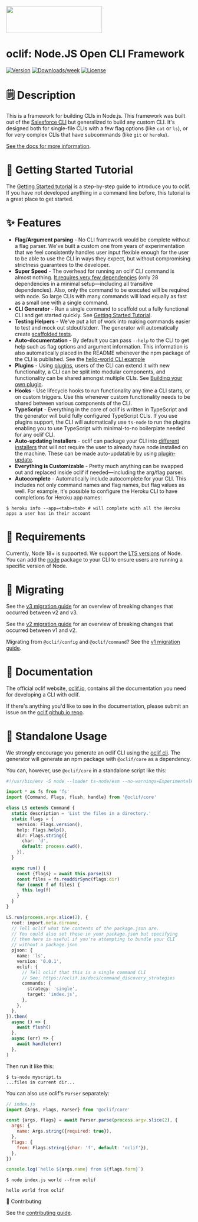 <img src="https://user-images.githubusercontent.com/449385/38243295-e0a47d58-372e-11e8-9bc0-8c02a6f4d2ac.png" width="260" height="73">

# oclif: Node.JS Open CLI Framework

[![Version](https://img.shields.io/npm/v/@oclif/core.svg)](https://npmjs.org/package/@oclif/core)
[![Downloads/week](https://img.shields.io/npm/dw/@oclif/core.svg)](https://npmjs.org/package/@oclif/core)
[![License](https://img.shields.io/npm/l/@oclif/core.svg)](https://github.com/oclif/core/blob/main/LICENSE)

# 🗒 Description

This is a framework for building CLIs in Node.js. This framework was built out of the [Salesforce CLI](https://github.com/salesforcecli/cli) but generalized to build any custom CLI. It's designed both for single-file CLIs with a few flag options (like `cat` or `ls`), or for very complex CLIs that have subcommands (like `git` or `heroku`).

[See the docs for more information](http://oclif.io/docs/introduction).

# 🚀 Getting Started Tutorial

The [Getting Started tutorial](http://oclif.io/docs/introduction) is a step-by-step guide to introduce you to oclif. If you have not developed anything in a command line before, this tutorial is a great place to get started.

# ✨ Features

- **Flag/Argument parsing** - No CLI framework would be complete without a flag parser. We've built a custom one from years of experimentation that we feel consistently handles user input flexible enough for the user to be able to use the CLI in ways they expect, but without compromising strictness guarantees to the developer.
- **Super Speed** - The overhead for running an oclif CLI command is almost nothing. [It requires very few dependencies](https://www.npmjs.com/package/@oclif/core?activeTab=dependencies) (only 28 dependencies in a minimal setup—including all transitive dependencies). Also, only the command to be executed will be required with node. So large CLIs with many commands will load equally as fast as a small one with a single command.
- **CLI Generator** - Run a single command to scaffold out a fully functional CLI and get started quickly. See [Getting Started Tutorial](<[#-usage](https://oclif.io/docs/introduction.html)>).
- **Testing Helpers** - We've put a lot of work into making commands easier to test and mock out stdout/stderr. The generator will automatically create [scaffolded tests](https://github.com/oclif/hello-world/blob/main/test/commands/hello.test.ts).
- **Auto-documentation** - By default you can pass `--help` to the CLI to get help such as flag options and argument information. This information is also automatically placed in the README whenever the npm package of the CLI is published. See the [hello-world CLI example](https://github.com/oclif/hello-world)
- **Plugins** - Using [plugins](https://oclif.io/docs/plugins), users of the CLI can extend it with new functionality, a CLI can be split into modular components, and functionality can be shared amongst multiple CLIs. See [Building your own plugin](https://oclif.io/docs/plugins#building-your-own-plugin).
- **Hooks** - Use lifecycle hooks to run functionality any time a CLI starts, or on custom triggers. Use this whenever custom functionality needs to be shared between various components of the CLI.
- **TypeScript** - Everything in the core of oclif is written in TypeScript and the generator will build fully configured TypeScript CLIs. If you use plugins support, the CLI will automatically use `ts-node` to run the plugins enabling you to use TypeScript with minimal-to-no boilerplate needed for any oclif CLI.
- **Auto-updating Installers** - oclif can package your CLI into [different installers](https://oclif.io/docs/releasing) that will not require the user to already have node installed on the machine. These can be made auto-updatable by using [plugin-update](https://github.com/oclif/plugin-update).
- **Everything is Customizable** - Pretty much anything can be swapped out and replaced inside oclif if needed—including the arg/flag parser.
- **Autocomplete** - Automatically include autocomplete for your CLI. This includes not only command names and flag names, but flag values as well. For example, it's possible to configure the Heroku CLI to have completions for Heroku app names:

```
$ heroku info --app=<tab><tab> # will complete with all the Heroku apps a user has in their account
```

# 📌 Requirements

Currently, Node 18+ is supported. We support the [LTS versions](https://nodejs.org/en/about/releases) of Node. You can add the [node](https://www.npmjs.com/package/node) package to your CLI to ensure users are running a specific version of Node.

# 📌 Migrating

See the [v3 migration guide](./guides/V3_MIGRATION.md) for an overview of breaking changes that occurred between v2 and v3.

See the [v2 migration guide](./guides/V2_MIGRATION.md) for an overview of breaking changes that occurred between v1 and v2.

Migrating from `@oclif/config` and `@oclif/command`? See the [v1 migration guide](./guides/PRE_CORE_MIGRATION.md).

# 📌 Documentation

The official oclif website, [oclif.io](https://oclif.io/), contains all the documentation you need for developing a CLI with oclif.

If there's anything you'd like to see in the documentation, please submit an issue on the [oclif.github.io repo](https://github.com/oclif/oclif.github.io).

# 🚀 Standalone Usage

We strongly encourage you generate an oclif CLI using the [oclif cli](https://github.com/oclif/oclif). The generator will generate an npm package with `@oclif/core` as a dependency.

You can, however, use `@oclif/core` in a standalone script like this:

```typescript
#!/usr/bin/env -S node --loader ts-node/esm --no-warnings=ExperimentalWarning

import * as fs from 'fs'
import {Command, Flags, flush, handle} from '@oclif/core'

class LS extends Command {
  static description = 'List the files in a directory.'
  static flags = {
    version: Flags.version(),
    help: Flags.help(),
    dir: Flags.string({
      char: 'd',
      default: process.cwd(),
    }),
  }

  async run() {
    const {flags} = await this.parse(LS)
    const files = fs.readdirSync(flags.dir)
    for (const f of files) {
      this.log(f)
    }
  }
}

LS.run(process.argv.slice(2), {
  root: import.meta.dirname,
  // Tell oclif what the contents of the package.json are.
  // You could also set these in your package.json but specifying
  // them here is useful if you're attempting to bundle your CLI
  // without a package.json
  pjson: {
    name: 'ls',
    version: '0.0.1',
    oclif: {
      // Tell oclif that this is a single command CLI
      // See: https://oclif.io/docs/command_discovery_strategies
      commands: {
        strategy: 'single',
        target: 'index.js',
      },
    },
  },
}).then(
  async () => {
    await flush()
  },
  async (err) => {
    await handle(err)
  },
)
```

Then run it like this:

```sh-session
$ ts-node myscript.ts
...files in current dir...
```

You can also use oclif's `Parser` separately:

```javascript
// index.js
import {Args, Flags, Parser} from '@oclif/core'

const {args, flags} = await Parser.parse(process.argv.slice(2), {
  args: {
    name: Args.string({required: true}),
  },
  flags: {
    from: Flags.string({char: 'f', default: 'oclif'}),
  },
})

console.log(`hello ${args.name} from ${flags.form}`)
```

```
$ node index.js world --from oclif

hello world from oclif
```

🚀 Contributing

See the [contributing guide](./CONRTIBUTING.md).
